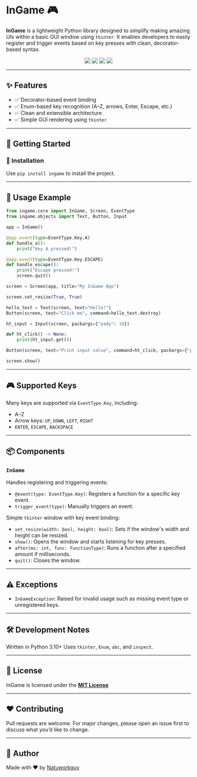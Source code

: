 # InGame 🎮

**InGame** is a lightweight Python library designed to simplify making amazing UIs within a basic GUI window using `tkinter`. It enables developers to easily register and trigger events based on key presses with clean, decorator-based syntax.

<div align="center">
  <a href="http://python.org/"><img src="https://img.shields.io/badge/Python-3.10-blue?logo=python&logoColor=white" /></a>
  <a href="https://pypi.org/project/ingame/"><img src="https://img.shields.io/pypi/v/ingame?color=brightgreen&label=version" /></a>
  <a href="https://github.com/Natuworkguy/InGame/blob/main/LICENSE"><img src="https://img.shields.io/github/license/Natuworkguy/InGame" /></a>
  <a href><img src="https://img.shields.io/github/stars/Natuworkguy/InGame?style=social" /></a>  
</div>

---

## ✨ Features

- ✅ Decorator-based event binding
- ✅ Enum-based key recognition (A–Z, arrows, Enter, Escape, etc.)
- ✅ Clean and extensible architecture
- ✅ Simple GUI rendering using `tkinter`

---

## 🚀 Getting Started

### 🔧 Installation

Use `pip install ingame` to install the project.

---

## 🧠 Usage Example

```python
from ingame.core import InGame, Screen, EventType
from ingame.objects import Text, Button, Input

app = InGame()

@app.event(type=EventType.Key.A)
def handle_a():
    print("Key A pressed!")

@app.event(type=EventType.Key.ESCAPE)
def handle_escape():
    print("Escape pressed!")
    screen.quit()

screen = Screen(app, title="My InGame App")

screen.set_resize(True, True)

hello_text = Text(screen, text="Hello!")
Button(screen, text="Click me", command=hello_text.destroy)

ht_input = Input(screen, packargs={"pady": 10})

def ht_click() -> None:
    print(ht_input.get())

Button(screen, text="Print input value", command=ht_click, packargs={"pady": 10})

screen.show()
```

---

## 🎮 Supported Keys

Many keys are supported via `EventType.Key`, including:

* A–Z
* Arrow keys: `UP`, `DOWN`, `LEFT`, `RIGHT`
* `ENTER`, `ESCAPE`, `BACKSPACE`

---

## 📦 Components

### `InGame`

Handles registering and triggering events:

* `@event(type: EventType.Key)`: Registers a function for a specific key event.
* `trigger_event(type)`: Manually triggers an event.

Simple `tkinter` window with key event binding:

* `set_resize(width: bool, height: bool)`: Sets if the window's width and height can be resized.
* `show()`: Opens the window and starts listening for key presses.
* `after(ms: int, func: FunctionType)`: Runs a function after a specified amount if milliseconds.
* `quit()`: Closes the window.

---

## ⚠️ Exceptions

* `InGameException`: Raised for invalid usage such as missing event type or unregistered keys.

---

## 🛠️ Development Notes

Written in Python 3.10+
Uses `tkinter`, `Enum`, `abc`, and `inspect`.

---

## 📄 License

InGame is licensed under the [**MIT License**](https://github.com/Natuworkguy/InGame/blob/main/LICENSE)

---

## ❤️ Contributing

Pull requests are welcome. For major changes, please open an issue first to discuss what you’d like to change.

---

## 👤 Author

Made with ❤️ by [Natuworkguy](https://github.com/Natuworkguy/)
